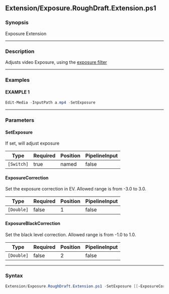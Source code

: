 Extension/Exposure.RoughDraft.Extension.ps1
-------------------------------------------




### Synopsis
Exposure Extension



---


### Description

Adjusts video Exposure, using the [exposure filter](https://ffmpeg.org/ffmpeg-filters.html#exposure)



---


### Examples
#### EXAMPLE 1
```PowerShell
Edit-Media -InputPath a.mp4 -SetExposure
```



---


### Parameters
#### **SetExposure**

If set, will adjust exposure






|Type      |Required|Position|PipelineInput|
|----------|--------|--------|-------------|
|`[Switch]`|true    |named   |false        |



#### **ExposureCorrection**

Set the exposure correction in EV. Allowed range is from -3.0 to 3.0.






|Type      |Required|Position|PipelineInput|
|----------|--------|--------|-------------|
|`[Double]`|false   |1       |false        |



#### **ExposureBlackCorrection**

Set the black level correction.   Allowed range is from -1.0 to 1.0.






|Type      |Required|Position|PipelineInput|
|----------|--------|--------|-------------|
|`[Double]`|false   |2       |false        |





---


### Syntax
```PowerShell
Extension/Exposure.RoughDraft.Extension.ps1 -SetExposure [[-ExposureCorrection] <Double>] [[-ExposureBlackCorrection] <Double>] [<CommonParameters>]
```
